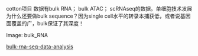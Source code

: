 cotton项目
数据有bulk RNA； bulk ATAC； scRNAseq的数据。单细胞技术发展为什么还要做bulk sequence？因为single cell水平的转录本捕获低，或者说基因面覆盖的广，bulk保证了其深度！

Image: bulk_RNA

[bulk-rna-seq-data-analysis](https://silicogene.com/blog/bulk-rna-seq-data-analysis/)